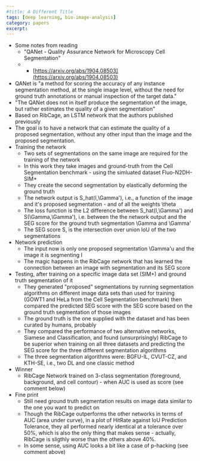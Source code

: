 ```yaml
---
#title: A Different Title
tags: [deep learning, bio-image-analysis]
category: papers
excerpt: 
---
```

- Some notes from reading
  + "QANet - Quality Assurance Network for Microscopy Cell Segmentation"
  + - [https://arxiv.org/abs/1904.08503](https://arxiv.org/abs/1904.08503)
- QANet is "a method for scoring the accuracy of any instance segmentation method, at the single image level, without the need for ground truth annotations or manual inspection of the target data."
- "The QANet does not in itself produce the segmentation of the image, but rather estimates the quality of a given segmentation"
- Based on RibCage, an LSTM network that the authors published
  previously
- The goal is to have a network that can estimate the quality of a
  proposed segmentation, without any other input than the image and
  the proposed segmentation.
- Training the network
  + Two sets of segmentations on the same image are required for the training of the network
  + In this work they take images and ground-truth from the Cell
    Segmentation benchmark - using the simluated dataset Fluo-N2DH-SIM+
  + They create the second segmentation by elastically deforming the
    ground truth
  + The network output is S_hat(I,\Gamma'), i.e., a function of the
    image and it's proposed segmentation - and of all the weights \theta
  + The loss function is the L2 difference between S_hat(I,\Gamma')
    and S(\Gamma,\Gamma'), i.e. between the the network output and
    the SEG score for the ground truth segmentation \Gamma and \Gamma'
  + The SEG score S, is the intersection over union IoU of the two segmentations
- Network prediction
  + The input now is only one proposed segmentation \Gamma'u and the
    image it is segmenting I
  + The magic happens in the RibCage network that has learned the
    connection between an image with segmentation and its SEG score
- Testing, after training on a specific image data set (SIM+) and
  ground truth segmentation of it
  + They generated "proposed" segmentations by running segmentation
    algorithms on different image data sets than used for training
    (GOWT1 and HeLa from the Cell Segmentation benchmark) then
    compared the predicted SEG score with the SEG score based on the
    ground truth segmentation of those images
  + The ground truth is the one supplied with the dataset and has been
    curated by humans, probably
  + They compared the performance of two alternative networks,
    Siamese and Classification, and found (unsurprisingly) RibCage to be superior when
    training on all three datasets and predicting the SEG score for
    the three different segmentation algorithms
  + The three segmentation algorithms were: BGFU-IL, CVUT-CZ, and
    KTH-SE, i.e., two DL and one classic method
- Winner
  + RibCage Network trained on 3-class segmentation (foreground,
    background, and cell contour) - when AUC is used as score (see
    comment below)
- Fine print
  + Still need ground truth segmentation results on image data similar
    to the one you want to predict on
  + Though the RibCage outperforms the other networks in terms of AUC
    (area under curve), in a plot of HitRate against IoU Prediction
    Tolerance, they all performed nearly identical at a tolerance over 50%,
    which is also the only thing that makes sense - actually, RibCage
    is sligthly worse than the others above 40%.
  + In some sense, using AUC looks a bit like a case of p-hacking (see
    comment above)
